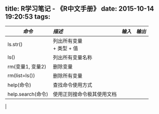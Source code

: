 title: R学习笔记 - 《R中文手册》
date: 2015-10-14 19:20:53
tags:
---

    

|*命令*|*描述* |*输入*|*输出* |
|---|:---|:---:|---:|
|ls.str()|列出所有变量 <br>+ 类型 + 值|||
|ls()|列出所有变量名称|||
|rm(变量1, 变量2)| 删除变量|
|rm(list=ls())|删除所有变量|
|help(命令)|查找命令使用方式|
|help.search(命令)|使用正则搜命令极其使用文档|
|